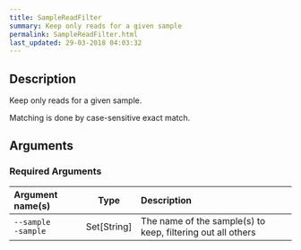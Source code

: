 ```yaml
---
title: SampleReadFilter
summary: Keep only reads for a given sample
permalink: SampleReadFilter.html
last_updated: 29-03-2018 04:03:32
---
```


## Description

Keep only reads for a given sample.

 <p>Matching is done by case-sensitive exact match.</p>

## Arguments

### Required Arguments

| Argument name(s) | Type | Description |
| :--------------- | :--: | :------ |
| `--sample`<br/>`-sample` | Set[String] | The name of the sample(s) to keep, filtering out all others |


